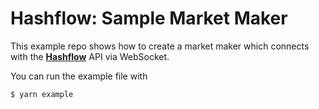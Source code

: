 # Hashflow: Sample Market Maker

This example repo shows how to create a market maker which connects with the [**Hashflow**](hashflow.com) API via WebSocket.

You can run the example file with 
```
$ yarn example
```
